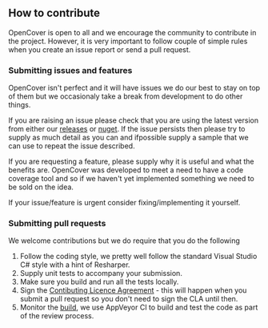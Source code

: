 ## How to contribute

OpenCover is open to all and we encourage the community to contribute in the project. However, it is very important to follow couple of simple rules when you create an issue report or send a pull request.

### Submitting issues and features

OpenCover isn't perfect and it will have issues we do our best to stay on top of them but we occasionaly take a break from development to do other things. 

If you are raising an issue please check that you are using the latest version from either our [releases](https://github.com/OpenCover/opencover/releases) or [nuget](https://www.nuget.org/packages/OpenCover/). If the issue persists then please try to supply as much detail as you can and ifpossible supply a sample that we can use to repeat the issue described.  

If you are requesting a feature, please supply why it is useful and what the benefits are. OpenCover was developed to meet a need to have a code coverage tool and so if we haven't yet implemented something we need to be sold on the idea.

If your issue/feature is urgent consider fixing/implementing it yourself. 

### Submitting pull requests

We welcome contributions but we do require that you do the following

1. Follow the coding style, we pretty well follow the standard Visual Studio C# style with a hint of Resharper.
2. Supply unit tests to accompany your submission.
3. Make sure you build and run all the tests locally.
4. Sign the [Contibuting Licence Agreement](https://cla-assistant.io/OpenCover/opencover) - this will happen when you submit a pull request so you don't need to sign the CLA until then.
5. Monitor the [build](https://ci.appveyor.com/project/sawilde/opencover), we use AppVeyor CI to build and test the code as part of the review process. 

